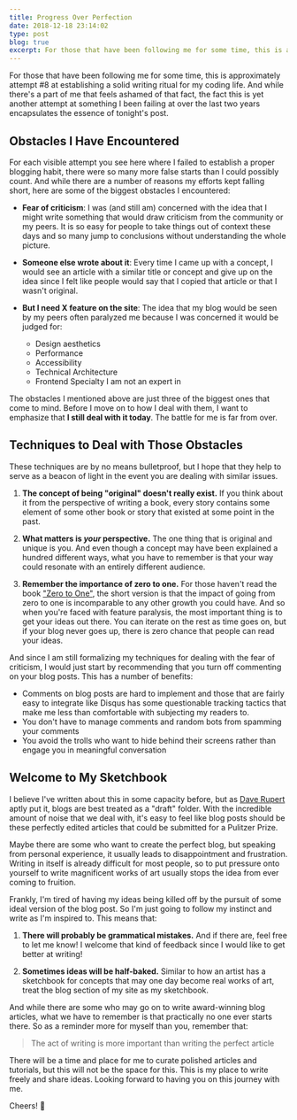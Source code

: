```yaml
---
title: Progress Over Perfection 
date: 2018-12-18 23:14:02
type: post
blog: true
excerpt: For those that have been following me for some time, this is approximately attempt \#8 at establishing a solid writing ritual for my coding life. And while there's a part of me that feels ashamed of that fact, the fact this is yet another attempt at something I been unable to accomplish over the last two years encapsulates the essence of tonight's post.
---
```


For those that have been following me for some time, this is approximately attempt #8 at establishing a solid writing ritual for my coding life. And while there's a part of me that feels ashamed of that fact, the fact this is yet another attempt at something I been failing at over the last two years encapsulates the essence of tonight's post.

## Obstacles I Have Encountered 

For each visible attempt you see here where I failed to establish a proper blogging habit, there were so many more false starts than I could possibly count. And while there are a number of reasons my efforts kept falling short, here are some of the biggest obstacles I encountered:

- **Fear of criticism**: I was (and still am) concerned with the idea that I might write something that would draw criticism from the community or my peers. It is so easy for people to take things out of context these days and so many jump to conclusions without understanding the whole picture.

- **Someone else wrote about it**: Every time I came up with a concept, I would see an article with a similar title or concept and give up on the idea since I felt like people would say that I copied that article or that I wasn't original. 

- **But I need X feature on the site**: The idea that my blog would be seen by my peers often paralyzed me because I was concerned it would be judged for:
    - Design aesthetics
    - Performance
    - Accessibility
    - Technical Architecture
    - Frontend Specialty I am not an expert in

The obstacles I mentioned above are just three of the biggest ones that come to mind. Before I move on to how I deal with them, I want to emphasize that **I still deal with it today**. The battle for me is far from over.

## Techniques to Deal with Those Obstacles

These techniques are by no means bulletproof, but I hope that they help to serve as a beacon of light in the event you are dealing with similar issues.

1. **The concept of being "original" doesn't really exist.** If you think about it from the perspective of writing a book, every story contains some element of some other book or story that existed at some point in the past. 

1. **What matters is *your* perspective.** The one thing that is original and unique is you. And even though a concept may have been explained a hundred different ways, what you have to remember is that your way could resonate with an entirely different audience.

1. **Remember the importance of zero to one.** For those haven't read the book ["Zero to One"](https://amzn.to/2LpdaE4), the short version is that the impact of going from zero to one is incomparable to any other growth you could have. And so when you're faced with feature paralysis, the most important thing is to get your ideas out there. You can iterate on the rest as time goes on, but if your blog never goes up, there is zero chance that people can read your ideas.

And since I am still formalizing my techniques for dealing with the fear of criticism, I would just start by recommending that you turn off commenting on your blog posts. This has a number of benefits:

- Comments on blog posts are hard to implement and those that are fairly easy to integrate like Disqus has some questionable tracking tactics that make me less than comfortable with subjecting my readers to.
- You don't have to manage comments and random bots from spamming your comments
- You avoid the trolls who want to hide behind their screens rather than engage you in meaningful conversation

## Welcome to My Sketchbook

I believe I've written about this in some capacity before, but as [Dave Rupert](https://twitter.com/davatron5000) aptly put it, blogs are best treated as a "draft" folder. With the incredible amount of noise that we deal with, it's easy to feel like blog posts should be these perfectly edited articles that could be submitted for a Pulitzer Prize.

Maybe there are some who want to create the perfect blog, but speaking from personal experience, it usually leads to disappointment and frustration. Writing in itself is already difficult for most people, so to put pressure onto yourself to write magnificent works of art usually stops the idea from ever coming to fruition.

Frankly, I'm tired of having my ideas being killed off by the pursuit of some ideal version of the blog post. So I'm just going to follow my instinct and write as I'm inspired to. This means that:

1. **There will probably be grammatical mistakes.** And if there are, feel free to let me know! I welcome that kind of feedback since I would like to get better at writing!

1. **Sometimes ideas will be half-baked.** Similar to how an artist has a sketchbook for concepts that may one day become real works of art, treat the blog section of my site as my sketchbook.

And while there are some who may go on to write award-winning blog articles, what we have to remember is that practically no one ever starts there. So as a reminder more for myself than you, remember that:

> The act of writing is more important than writing the perfect article

There will be a time and place for me to curate polished articles and tutorials, but this will not be the space for this. This is my place to write freely and share ideas. Looking forward to having you on this journey with me. 

Cheers! :clinking_glasses:

